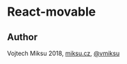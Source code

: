 # React-movable

## Author

Vojtech Miksu 2018, [miksu.cz](https://miksu.cz), [@vmiksu](https://twitter.com/vmiksu)
